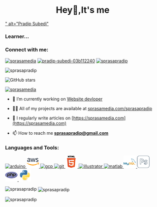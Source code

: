 <h1 align="center">Hey👋,It's me</h1><a href="https://pradipsubedi1.com.np/" target="blank">" alt="Pradip Subedi"</a>
<h3 align="left">Learner...</h3>
<h3 align="left">Connect with me:</h3>
<p align="left">
<a href="https://twitter.com/sprasamedia" target="blank"><img align="center" src="https://raw.githubusercontent.com/rahuldkjain/github-profile-readme-generator/master/src/images/icons/Social/twitter.svg" alt="sprasamedia" height="30" width="40" /></a>
<a href="https://linkedin.com/in/pradip-subedi-03b112240" target="blank"><img align="center" src="https://raw.githubusercontent.com/rahuldkjain/github-profile-readme-generator/master/src/images/icons/Social/linked-in-alt.svg" alt="pradip-subedi-03b112240" height="30" width="40" /></a>
<a href="https://fb.com/sprasapradip" target="blank"><img align="center" src="https://raw.githubusercontent.com/rahuldkjain/github-profile-readme-generator/master/src/images/icons/Social/facebook.svg" alt="sprasapradip" height="30" width="40" /></a>
</p>


<p align="left"> <img src="https://komarev.com/ghpvc/?username=sprasapradip&label=Profile%20views&color=0e75b6&style=flat" alt="sprasapradip" /> </p>

![GitHub stars](https://img.shields.io/github/stars/sprasapradip?style=social)
<p align="left"> <a href="https://twitter.com/sprasamedia" target="blank"><img src="https://img.shields.io/twitter/follow/sprasamedia?logo=twitter&style=for-the-badge" alt="sprasamedia" /></a> </p>

- 🔭 I’m currently working on [Website devloper](https://sprasamedia.com/projects)

- 👨‍💻 All of my projects are available at [sprasamedia.com/sprasapradip](sprasamedia.com/sprasapradip)

- 📝 I regularly write articles on [https://sprasamedia.com](https://sprasamedia.com)

- 📫 How to reach me **sprasapradip@gmail.com**


<h3 align="left">Languages and Tools:</h3>
<p align="left"> <a href="https://www.arduino.cc/" target="_blank" rel="noreferrer"> <img src="https://cdn.worldvectorlogo.com/logos/arduino-1.svg" alt="arduino" width="40" height="40"/> </a> <a href="https://aws.amazon.com" target="_blank" rel="noreferrer"> <img src="https://raw.githubusercontent.com/devicons/devicon/master/icons/amazonwebservices/amazonwebservices-original-wordmark.svg" alt="aws" width="40" height="40"/> </a> <a href="https://cloud.google.com" target="_blank" rel="noreferrer"> <img src="https://www.vectorlogo.zone/logos/google_cloud/google_cloud-icon.svg" alt="gcp" width="40" height="40"/> </a> <a href="https://git-scm.com/" target="_blank" rel="noreferrer"> <img src="https://www.vectorlogo.zone/logos/git-scm/git-scm-icon.svg" alt="git" width="40" height="40"/> </a> <a href="https://www.w3.org/html/" target="_blank" rel="noreferrer"> <img src="https://raw.githubusercontent.com/devicons/devicon/master/icons/html5/html5-original-wordmark.svg" alt="html5" width="40" height="40"/> </a> <a href="https://www.adobe.com/in/products/illustrator.html" target="_blank" rel="noreferrer"> <img src="https://www.vectorlogo.zone/logos/adobe_illustrator/adobe_illustrator-icon.svg" alt="illustrator" width="40" height="40"/> </a> <a href="https://www.mathworks.com/" target="_blank" rel="noreferrer"> <img src="https://upload.wikimedia.org/wikipedia/commons/2/21/Matlab_Logo.png" alt="matlab" width="40" height="40"/> </a> <a href="https://www.mysql.com/" target="_blank" rel="noreferrer"> <img src="https://raw.githubusercontent.com/devicons/devicon/master/icons/mysql/mysql-original-wordmark.svg" alt="mysql" width="40" height="40"/> </a> <a href="https://www.photoshop.com/en" target="_blank" rel="noreferrer"> <img src="https://raw.githubusercontent.com/devicons/devicon/master/icons/photoshop/photoshop-line.svg" alt="photoshop" width="40" height="40"/> </a> <a href="https://www.php.net" target="_blank" rel="noreferrer"> <img src="https://raw.githubusercontent.com/devicons/devicon/master/icons/php/php-original.svg" alt="php" width="40" height="40"/> </a> <a href="https://www.python.org" target="_blank" rel="noreferrer"> <img src="https://raw.githubusercontent.com/devicons/devicon/master/icons/python/python-original.svg" alt="python" width="40" height="40"/> </a> </p>

<p><img align="left" src="https://github-readme-stats.vercel.app/api/top-langs?username=sprasapradip&show_icons=true&locale=en&layout=compact" alt="sprasapradip" /></p>

<p>&nbsp;<img align="center" src="https://github-readme-stats.vercel.app/api?username=sprasapradip&show_icons=true&locale=en" alt="sprasapradip" /></p>

<p><img align="center" src="https://github-readme-streak-stats.herokuapp.com/?user=sprasapradip&" alt="sprasapradip" /></p>
